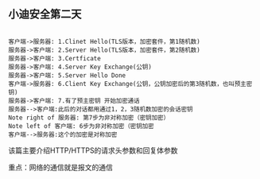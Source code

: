 ## 小迪安全第二天

~~~sequence

客户端->服务器: 1.Clinet Hello(TLS版本，加密套件，第1随机数)
服务器->客户端: 2.Server Hello(TLS版本，加密套件，第2随机数)
服务器->客户端: 3.Certficate
服务器->客户端: 4.Server Key Exchange(公钥)
服务器->客户端: 5.Server Hello Done
客户端->服务器: 6.Client Key Exchange(公钥，公钥加密后的第3随机数，也叫预主密钥)
服务器->客户端: 7.有了预主密钥 开始加密通话
服务器-->客户端:此后的对话都用通过1，2，3随机数加密的会话密钥
Note right of 服务器: 第7步为非对称加密（密钥加密）
Note left of 客户端: 6步为非对称加密（密钥加密
客户端-->服务器:这个的加密是对称加密
~~~

该篇主要介绍HTTP/HTTPS的请求头参数和回复体参数

重点：网络的通信就是报文的通信

